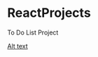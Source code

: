 # ReactProjects

To Do List Project 

[Alt text](https://github.com/PriancaPai/ReactProjects/test.png)
